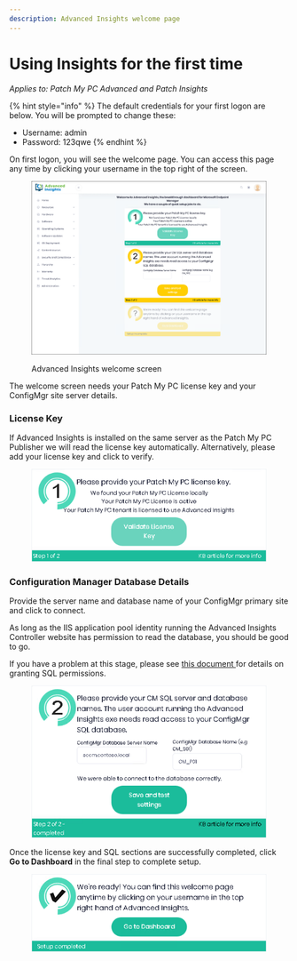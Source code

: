 ```yaml
---
description: Advanced Insights welcome page
---
```


# Using Insights for the first time

_Applies to: Patch My PC Advanced and Patch Insights_

{% hint style="info" %}
The default credentials for your first logon are below. You will be prompted to change these:

* Username: admin
* Password: 123qwe
{% endhint %}

On first logon, you will see the welcome page. You can access this page any time by clicking your username in the top right of the screen.&#x20;

<figure><img src="/_images/gitbook/image%20%281209%29.png" alt=""><figcaption><p>Advanced Insights welcome screen</p></figcaption></figure>

The welcome screen needs your Patch My PC license key and your ConfigMgr site server details.

### License Key

If Advanced Insights is installed on the same server as the Patch My PC Publisher we will read the license key automatically. Alternatively, please add your license key and click to verify.&#x20;

<figure><img src="/_images/gitbook/image%20%281109%29.png" alt=""><figcaption></figcaption></figure>

### Configuration Manager Database Details

Provide the server name and database name of your ConfigMgr primary site and click to connect.

As long as the IIS application pool identity running the Advanced Insights Controller website has permission to read the database, you should be good to go.&#x20;

If you have a problem at this stage, please see [this document ](insights-sql-permission-requirements.md)for details on granting SQL permissions.

<figure><img src="/_images/gitbook/image%20%281106%29.png" alt=""><figcaption></figcaption></figure>

Once the license key and SQL sections are successfully completed, click **Go to Dashboard** in the final step to complete setup.

<figure><img src="/_images/gitbook/image%20%281138%29.png" alt=""><figcaption></figcaption></figure>
